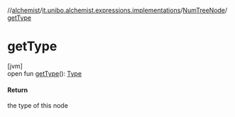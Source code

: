 //[alchemist](../../../index.md)/[it.unibo.alchemist.expressions.implementations](../index.md)/[NumTreeNode](index.md)/[getType](get-type.md)

# getType

[jvm]\
open fun [getType](get-type.md)(): [Type](../-type/index.md)

#### Return

the type of this node
